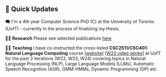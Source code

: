 ## 👋 Quick Updates 
:left_speech_bubble: I'm a 4th year Computer Science PhD (C) at the University of Toronto (UofT) - currently in the process of finalizing my thesis. 

🧑‍💻 **Research** Please see selected publications [here](https://www.cs.toronto.edu/~raeidsaqur/#research)

👨‍🏫 **Teaching** I have co-instructed the cross-listed **CSC2511/CSC401: Natural Language Computing** course [[website](https://www.cs.toronto.edu/~raeidsaqur/csc401/)] 
[[W23 video series](https://www.youtube.com/playlist?list=PLEXdjTIXzha0joFE8iewX6CMzAUdneKMu)]
at UofT for the past 3 iterations (W22, W23, W24) covering topics in Natural Language Processing (NLP), Large Language Models (LLMs), Automatic Speech Recognition (ASR), GMM-HMMs, Dynamic Programming (DP) etc. 


